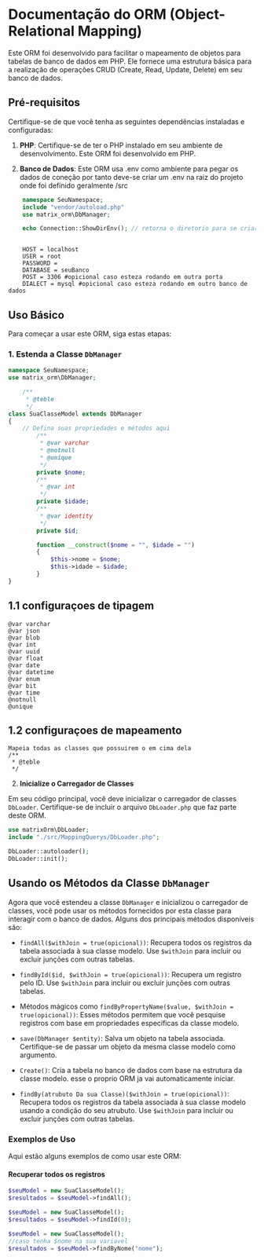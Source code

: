 # Documentação do ORM (Object-Relational Mapping)

Este ORM foi desenvolvido para facilitar o mapeamento de objetos para tabelas de banco de dados em PHP. Ele fornece uma estrutura básica para a realização de operações CRUD (Create, Read, Update, Delete) em seu banco de dados.

## Pré-requisitos

Certifique-se de que você tenha as seguintes dependências instaladas e configuradas:

1. **PHP**: Certifique-se de ter o PHP instalado em seu ambiente de desenvolvimento. Este ORM foi desenvolvido em PHP.

2. **Banco de Dados**: Este ORM usa .env como ambiente para pegar os dados de coneção por tanto deve-se criar um .env na
raiz do projeto onde foi definido geralmente /src

```php
    namespace SeuNamespace;
    include "vendor/autoload.php"
    use matrix_orm\DbManager;

    echo Connection::ShowDirEnv(); // retorna o diretorio para se criar o .env com base on index ou procura o env onde vc criou
```

```.env

    HOST = localhost
    USER = root
    PASSWORD =
    DATABASE = seuBanco
    POST = 3306 #opicional caso esteza rodando em outra porta
    DIALECT = mysql #opicional caso esteza rodando em outro banco de dados

```

## Uso Básico

Para começar a usar este ORM, siga estas etapas:

### 1. Estenda a Classe `DbManager`

```php
namespace SeuNamespace;
use matrix_orm\DbManager;

    /**
     * @teble
     */
class SuaClasseModel extends DbManager
{
    // Defina suas propriedades e métodos aqui
        /**
         * @var varchar
         * @notnull
         * @unique
         */
        private $nome;
        /**
         * @var int
         */
        private $idade;
        /**
         * @var identity
         */
        private $id;

        function __construct($nome = "", $idade = "")
        {
            $this->nome = $nome;
            $this->idade = $idade;
        }
}

```

## 1.1 configuraçoes de tipagem
    @var varchar
    @var json
    @var blob
    @var int
    @var uuid
    @var float
    @var date
    @var datetime
    @var enum
    @var bit
    @var time
    @notnull
    @unique
## 1.2 configuraçoes de mapeamento
    Mapeia todas as classes que possuirem o em cima dela
    /**
     * @teble
     */

2. **Inicialize o Carregador de Classes**

Em seu código principal, você deve inicializar o carregador de classes `DbLoader`. Certifique-se de incluir o arquivo `DbLoader.php` que faz parte deste ORM.

```php
use matrixOrm\DbLoader;
include "./src/MappingQuerys/DbLoader.php";

DbLoader::autoloader();
DbLoader::init();
```

## Usando os Métodos da Classe `DbManager`

Agora que você estendeu a classe `DbManager` e inicializou o carregador de classes, você pode usar os métodos fornecidos por esta classe para interagir com o banco de dados. Alguns dos principais métodos disponíveis são:

- `findAll($withJoin = true(opicional))`: Recupera todos os registros da tabela associada à sua classe modelo. Use `$withJoin` para incluir ou excluir junções com outras tabelas.

- `findById($id, $withJoin = true(opicional))`: Recupera um registro pelo ID. Use `$withJoin` para incluir ou excluir junções com outras tabelas.

- Métodos mágicos como `findByPropertyName($value, $withJoin = true(opicional))`: Esses métodos permitem que você pesquise registros com base em propriedades específicas da classe modelo.

- `save(DbManager $entity)`: Salva um objeto na tabela associada. Certifique-se de passar um objeto da mesma classe modelo como argumento.

- `Create()`: Cria a tabela no banco de dados com base na estrutura da classe modelo. esse o proprio ORM ja vai automaticamente iniciar.

- `findBy(atrubuto Da sua Classe)($withJoin = true(opicional))`: Recupera todos os registros da tabela associada à sua classe modelo usando a condição do seu atrubuto. Use `$withJoin` para incluir ou excluir junções com outras tabelas.
### Exemplos de Uso

Aqui estão alguns exemplos de como usar este ORM:

#### Recuperar todos os registros

```php
$seuModel = new SuaClasseModel();
$resultados = $seuModel->findAll();
```

```php
$seuModel = new SuaClasseModel();
$resultados = $seuModel->findId(0);
```

```php
$seuModel = new SuaClasseModel();
//caso tenha $nome na sua variavel
$resultados = $seuModel->findByNome("nome");
```
